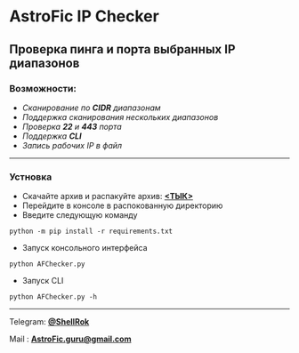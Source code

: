 # AstroFic IP Checker
## Проверка пинга и порта выбранных IP диапазонов
### Возможности:
- *Сканирование по **CIDR** диапазонам*
- *Поддержка сканирования нескольких диапазонов*
- *Проверка **22** и **443** порта*
- *Поддержка **CLI***
- *Запись рабочих IP в файл*
____
### Устновка
- Скачайте архив и распакуйте архив: [**<ТЫК>**](https://github.com/Lunatik-cyber/AstroFic-IP-Checker/archive/refs/heads/main.zip)
- Перейдите в консоле в распокованную директорию
- Введите следующую команду
```
python -m pip install -r requirements.txt
```
- Запуск консольного интерфейса
```
python AFChecker.py
```
- Запуск CLI
```
python AFChecker.py -h
```
____
Telegram: [**@ShellRok**](https://t.me/ShellRok)  

Mail    : **AstroFic.guru@gmail.com**

